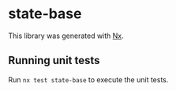# state-base

This library was generated with [Nx](https://nx.dev).

## Running unit tests

Run `nx test state-base` to execute the unit tests.
